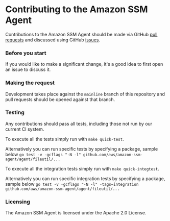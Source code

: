 # Contributing to the Amazon SSM Agent

Contributions to the Amazon SSM Agent should be made via GitHub [pull
requests](https://github.com/aws/amazon-ssm-agent/pulls) and discussed using
GitHub [issues](https://github.com/aws/amazon-ssm-agent/issues).

### Before you start

If you would like to make a significant change, it's a good idea to first open
an issue to discuss it.

### Making the request

Development takes place against the `mainline` branch of this repository and pull
requests should be opened against that branch.

### Testing

Any contributions should pass all tests, including those not run by our
current CI system.

To execute all the tests simply run with `make quick-test`.

Alternatively you can run specific tests by specifying a package, sample below
`go test -v -gcflags "-N -l" github.com/aws/amazon-ssm-agent/agent/fileutil/...`

To execute all the integration tests simply run with `make quick-integtest`.

Alternatively you can run specific integration tests by specifying a package, sample below
`go test -v -gcflags "-N -l" -tags=integration github.com/aws/amazon-ssm-agent/agent/fileutil/...`

### Licensing

The Amazon SSM Agent is licensed under the Apache 2.0 License.
